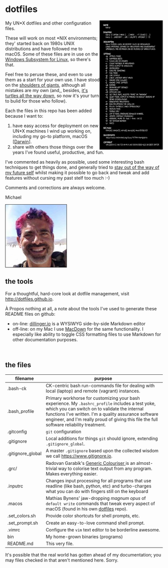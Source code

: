 # dotfiles

<a href="https://xkcd.com/1692/"><img src="./images/xkcd_1692.png" width="40%" align="right"></a>
My UN*X dotfiles and other configuration files.

These will work on most *NIX environments; they' started back on 1980s UNIX distributions and have followed me to macOS. Some of these files are in use on the <a href="https://msdn.microsoft.com/en-us/commandline/wsl/about">Windows Subsystem for Linux</a>, so there's that.

Feel free to peruse these, and even to use them as a start for your own use. I have stood on the <a href="https://stackoverflow.com/">shoulders of giants</a>, although all mistakes are my own (and,, besides, <a href="https://en.wikipedia.org/wiki/Turtles_all_the_way_down">it's turtles all the way down</a>, so now it's your turn to bulid for those who follow).

Each the files in this repo has been added because I want to:

1. have easy access for deployment on new UN*X machines I wind up working on, including my go-to platform, macOS [<a href="https://en.wikipedia.org/wiki/Darwin_%28operating_system%29">Darwin</a>].
2. share with others those things over the years I've found useful, productive, and fun.

I've commented as heavily as possible, used some interesting bash techniques to get things done, and generally tried to <a href="https://xkcd.com/844/">stay out of the way of my future self</a> whilst making it possible to go back and tweak and add features without cursing my past stelf too much :-) 

Comments and corrections are always welcome.

Michael

<img src="./images/playa-pink-and-blue-hair.jpg" border="1">

## the tools

For a thoughtful, hard-core look at dotfile management, visit <http://dotfiles.github.io>.

À Propos nothing at all, a note about the tools I've used to generate these README files on github:

* on-line:  [dillinger.io](http://dillinger.io/) is a WYSIWYG side-by-side Markdown editor
* off-line: on my Mac I use [MacDown](https://macdown.uranusjr.com/) for the same functionality. I especially like ability to toggle CSS formatting files to use Markdown for other documentation purposes.

<br clear="right"></a>

## the files

| filename        | purpose |
| ------------- |------------- |
| .bash-ck      | CK-centric bash run-commands file for dealing with local (laptop) and remote (vagrant) instances. |
| .bash_profile   | Primary workhorse for customizing your bash experience. My `.bashrc_profile` includes a test yoke, which you can switch on to validate the internal functions I've written. I'm a quality assurance software engineer, and I'm really proud of giving this file the full software reliability treatment. |
| .gitconfig | `git` configuration |
| .gitignore | Local additions for things `git` should ignore, extending `.gitignore_global`. |
| .gitignore_global	| A master `.gitignore` based upon the collected wisdom we call <https://www.gitignore.io>. |
| .grc/ | Radovan Garabík's [Generic Colouriser ](http://kassiopeia.juls.savba.sk/~garabik/software/grc.html) is an almost-trivial way to colorise text output from any program. Makes everything easier. |
| .inputrc     | Changes input processing for all programs that use readline (like bash, python, etc) and turbo-charges what you can do with fingers still on the keyboard |
| .macos | Mathias Bynens' jaw-dropping _magnum opus_ of `default write` commands that tweak every aspect of macOS (found in his own [dotfiles](https://github.com/mathiasbynens/dotfiles/blob/master/.macos) repo). |
| .set_colors.sh | Provide color shortcuts for shell prompts, etc. |
| .set_prompt.sh | Create an easy-to-love command shell prompt. |
| .vimrc | Configure the `vim` text editor to be borderline awesome. |
| bin | My home-grown binaries (programs)
| README.md	| This very file. |

It's possible that the real world has gotten ahead of my documentation; you may files checked in that aren't mentioned here. Sorry.
